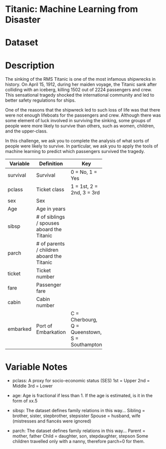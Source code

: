 Titanic: Machine Learning from Disaster
================

Dataset
=======

Description
===========

The sinking of the RMS Titanic is one of the most infamous shipwrecks in history. On April 15, 1912, during her maiden voyage, the Titanic sank after colliding with an iceberg, killing 1502 out of 2224 passengers and crew. This sensational tragedy shocked the international community and led to better safety regulations for ships.

One of the reasons that the shipwreck led to such loss of life was that there were not enough lifeboats for the passengers and crew. Although there was some element of luck involved in surviving the sinking, some groups of people were more likely to survive than others, such as women, children, and the upper-class.

In this challenge, we ask you to complete the analysis of what sorts of people were likely to survive. In particular, we ask you to apply the tools of machine learning to predict which passengers survived the tragedy.

<table style="width:62%;">
<colgroup>
<col width="8%" />
<col width="15%" />
<col width="38%" />
</colgroup>
<thead>
<tr class="header">
<th>Variable</th>
<th>Definition</th>
<th>Key</th>
</tr>
</thead>
<tbody>
<tr class="odd">
<td>survival</td>
<td>Survival</td>
<td>0 = No, 1 = Yes</td>
</tr>
<tr class="even">
<td>pclass</td>
<td>Ticket class</td>
<td>1 = 1st, 2 = 2nd, 3 = 3rd</td>
</tr>
<tr class="odd">
<td>sex</td>
<td>Sex</td>
</tr>
<tr class="even">
<td>Age</td>
<td>Age in years</td>
</tr>
<tr class="odd">
<td>sibsp</td>
<td># of siblings / spouses aboard the Titanic</td>
</tr>
<tr class="even">
<td>parch</td>
<td># of parents / children aboard the Titanic</td>
</tr>
<tr class="odd">
<td>ticket</td>
<td>Ticket number</td>
</tr>
<tr class="even">
<td>fare</td>
<td>Passenger fare</td>
</tr>
<tr class="odd">
<td>cabin</td>
<td>Cabin number</td>
</tr>
<tr class="even">
<td>embarked</td>
<td>Port of Embarkation</td>
<td>C = Cherbourg, Q = Queenstown, S = Southampton</td>
</tr>
</tbody>
</table>

Variable Notes
==============

-   pclass: A proxy for socio-economic status (SES) 1st = Upper 2nd = Middle 3rd = Lower

-   age: Age is fractional if less than 1. If the age is estimated, is it in the form of xx.5

-   sibsp: The dataset defines family relations in this way... Sibling = brother, sister, stepbrother, stepsister Spouse = husband, wife (mistresses and fiancés were ignored)

-   parch: The dataset defines family relations in this way... Parent = mother, father Child = daughter, son, stepdaughter, stepson Some children travelled only with a nanny, therefore parch=0 for them.
